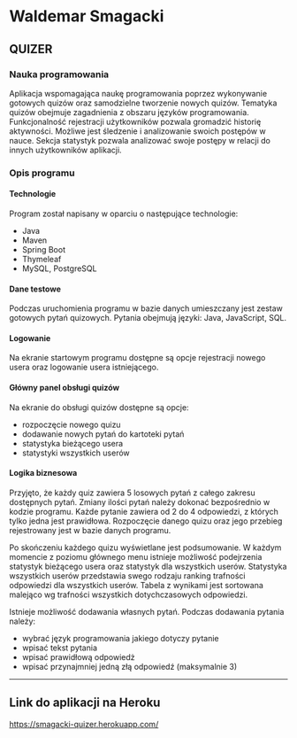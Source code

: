 # Waldemar Smagacki
## QUIZER

### Nauka programowania
Aplikacja wspomagająca naukę programowania poprzez wykonywanie gotowych quizów oraz samodzielne tworzenie nowych quizów. Tematyka quizów obejmuje zagadnienia z obszaru języków programowania. Funkcjonalność rejestracji użytkowników pozwala gromadzić historię aktywności. Możliwe jest śledzenie i analizowanie swoich postępów w nauce. Sekcja statystyk pozwala analizować swoje postępy w relacji do innych użytkowników aplikacji.

### Opis programu

#### Technologie
Program został napisany w oparciu o następujące technologie:
- Java
- Maven
- Spring Boot
- Thymeleaf
- MySQL, PostgreSQL

#### Dane testowe
Podczas uruchomienia programu w bazie danych umieszczany jest zestaw gotowych pytań quizowych.
Pytania obejmują języki: Java, JavaScript, SQL.

#### Logowanie
Na ekranie startowym programu dostępne są opcje rejestracji nowego usera oraz logowanie usera istniejącego.

#### Główny panel obsługi quizów
Na ekranie do obsługi quizów dostępne są opcje:
- rozpoczęcie nowego quizu
- dodawanie nowych pytań do kartoteki pytań
- statystyka bieżącego usera
- statystyki wszystkich userów

#### Logika biznesowa
Przyjęto, że każdy quiz zawiera 5 losowych pytań z całego zakresu dostępnych pytań.
Zmiany ilości pytań należy dokonać bezpośrednio w kodzie programu.
Każde pytanie zawiera od 2 do 4 odpowiedzi, z których tylko jedna jest prawidłowa.
Rozpoczęcie danego quizu oraz jego przebieg rejestrowany jest w bazie danych programu.

Po skończeniu każdego quizu wyświetlane jest podsumowanie.
W każdym momencie z poziomu głównego menu istnieje możliwość podejrzenia statystyk bieżącego usera oraz statystyk dla wszystkich userów.
Statystyka wszystkich userów przedstawia swego rodzaju ranking trafności odpowiedzi dla wszystkich userów.
Tabela z wynikami jest sortowana malejąco wg trafności wszystkich dotychczasowych odpowiedzi.

Istnieje możliwość dodawania własnych pytań. Podczas dodawania pytania należy:
- wybrać język programowania jakiego dotyczy pytanie
- wpisać tekst pytania
- wpisać prawidłową odpowiedż
- wpisać przynajmniej jedną złą odpowiedź (maksymalnie 3)

----------------------------------------------------------------------------------------------------------------------------

## Link do aplikacji na Heroku
https://smagacki-quizer.herokuapp.com/

